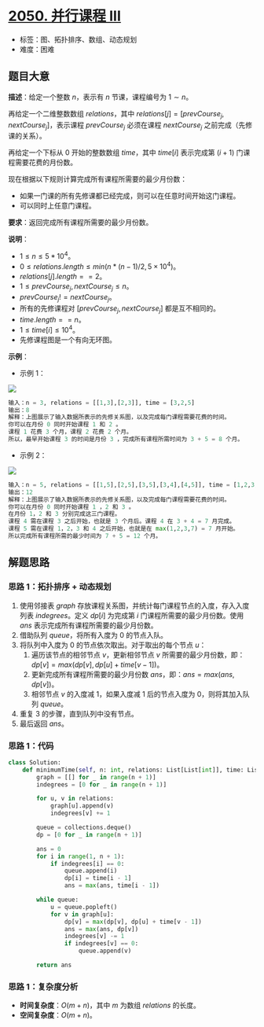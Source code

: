 # [2050. 并行课程 III](https://leetcode.cn/problems/parallel-courses-iii/)

- 标签：图、拓扑排序、数组、动态规划
- 难度：困难

## 题目大意

**描述**：给定一个整数 $n$，表示有 $n$ 节课，课程编号为 $1 \sim n$。

再给定一个二维整数数组 $relations$，其中 $relations[j] = [prevCourse_j, nextCourse_j]$，表示课程 $prevCourse_j$ 必须在课程 $nextCourse_j$ 之前完成（先修课的关系）。

再给定一个下标从 $0$ 开始的整数数组 $time$，其中 $time[i]$ 表示完成第 $(i + 1)$ 门课程需要花费的月份数。

现在根据以下规则计算完成所有课程所需要的最少月份数：

- 如果一门课的所有先修课都已经完成，则可以在任意时间开始这门课程。
- 可以同时上任意门课程。

**要求**：返回完成所有课程所需要的最少月份数。

**说明**：

- $1 \le n \le 5 * 10^4$。
- $0 \le relations.length \le min(n * (n - 1) / 2, 5 \times 10^4)$。
- $relations[j].length == 2$。
- $1 \le prevCourse_j, nextCourse_j \le n$。
- $prevCourse_j != nextCourse_j$。
- 所有的先修课程对 $[prevCourse_j, nextCourse_j]$ 都是互不相同的。
- $time.length == n$。
- $1 \le time[i] \le 10^4$。
- 先修课程图是一个有向无环图。

**示例**：

- 示例 1：

![](https://assets.leetcode.com/uploads/2021/10/07/ex1.png)

```python
输入：n = 3, relations = [[1,3],[2,3]], time = [3,2,5]
输出：8
解释：上图展示了输入数据所表示的先修关系图，以及完成每门课程需要花费的时间。
你可以在月份 0 同时开始课程 1 和 2 。
课程 1 花费 3 个月，课程 2 花费 2 个月。
所以，最早开始课程 3 的时间是月份 3 ，完成所有课程所需时间为 3 + 5 = 8 个月。
```

- 示例 2：

![](https://assets.leetcode.com/uploads/2021/10/07/ex2.png)

```python
输入：n = 5, relations = [[1,5],[2,5],[3,5],[3,4],[4,5]], time = [1,2,3,4,5]
输出：12
解释：上图展示了输入数据所表示的先修关系图，以及完成每门课程需要花费的时间。
你可以在月份 0 同时开始课程 1 ，2 和 3 。
在月份 1，2 和 3 分别完成这三门课程。
课程 4 需在课程 3 之后开始，也就是 3 个月后。课程 4 在 3 + 4 = 7 月完成。
课程 5 需在课程 1，2，3 和 4 之后开始，也就是在 max(1,2,3,7) = 7 月开始。
所以完成所有课程所需的最少时间为 7 + 5 = 12 个月。
```

## 解题思路

### 思路 1：拓扑排序 + 动态规划

1. 使用邻接表 $graph$ 存放课程关系图，并统计每门课程节点的入度，存入入度列表 $indegrees$。定义 $dp[i]$ 为完成第 $i$ 门课程所需要的最少月份数。使用 $ans$ 表示完成所有课程所需要的最少月份数。
2. 借助队列 $queue$，将所有入度为 $0$ 的节点入队。
3. 将队列中入度为 $0$ 的节点依次取出。对于取出的每个节点 $u$：
   1. 遍历该节点的相邻节点 $v$，更新相邻节点 $v$ 所需要的最少月份数，即：$dp[v] = max(dp[v], dp[u] + time[v - 1])$。
   2. 更新完成所有课程所需要的最少月份数 $ans$，即：$ans = max(ans, dp[v])$。
   3. 相邻节点 $v$ 的入度减 $1$，如果入度减 $1$ 后的节点入度为 0，则将其加入队列 $queue$。
4. 重复 $3$ 的步骤，直到队列中没有节点。
5. 最后返回 $ans$。

### 思路 1：代码

```python
class Solution:
    def minimumTime(self, n: int, relations: List[List[int]], time: List[int]) -> int:
        graph = [[] for _ in range(n + 1)]
        indegrees = [0 for _ in range(n + 1)]

        for u, v in relations:
            graph[u].append(v)
            indegrees[v] += 1

        queue = collections.deque()
        dp = [0 for _ in range(n + 1)]

        ans = 0
        for i in range(1, n + 1):
            if indegrees[i] == 0:
                queue.append(i)
                dp[i] = time[i - 1]
                ans = max(ans, time[i - 1])

        while queue:
            u = queue.popleft()
            for v in graph[u]:
                dp[v] = max(dp[v], dp[u] + time[v - 1])
                ans = max(ans, dp[v])
                indegrees[v] -= 1
                if indegrees[v] == 0:
                    queue.append(v)

        return ans
```

### 思路 1：复杂度分析

- **时间复杂度**：$O(m + n)$，其中 $m$ 为数组 $relations$ 的长度。
- **空间复杂度**：$O(m + n)$。

